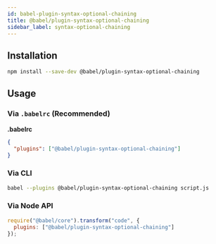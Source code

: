 ```yaml
---
id: babel-plugin-syntax-optional-chaining
title: @babel/plugin-syntax-optional-chaining
sidebar_label: syntax-optional-chaining
---
```


## Installation

```sh
npm install --save-dev @babel/plugin-syntax-optional-chaining
```

## Usage

### Via `.babelrc` (Recommended)

**.babelrc**

```json
{
  "plugins": ["@babel/plugin-syntax-optional-chaining"]
}
```

### Via CLI

```sh
babel --plugins @babel/plugin-syntax-optional-chaining script.js
```

### Via Node API

```javascript
require("@babel/core").transform("code", {
  plugins: ["@babel/plugin-syntax-optional-chaining"]
});
```

